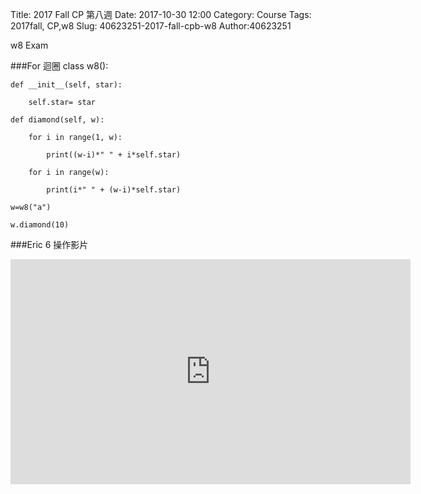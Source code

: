 Title: 2017 Fall CP 第八週
Date: 2017-10-30 12:00
Category: Course
Tags: 2017fall, CP,w8
Slug: 40623251-2017-fall-cpb-w8
Author:40623251

w8 Exam

<!-- PELICAN_END_SUMMARY -->

###For 迴圈
    class w8():

    def __init__(self, star):

        self.star= star

    def diamond(self, w):

        for i in range(1, w):

            print((w-i)*" " + i*self.star)

        for i in range(w):

            print(i*" " + (w-i)*self.star)

    w=w8("a")

    w.diamond(10)

###Eric 6 操作影片
<iframe src="https://player.vimeo.com/video/243107953" width="640" height="360" frameborder="0" webkitallowfullscreen mozallowfullscreen allowfullscreen></iframe>





